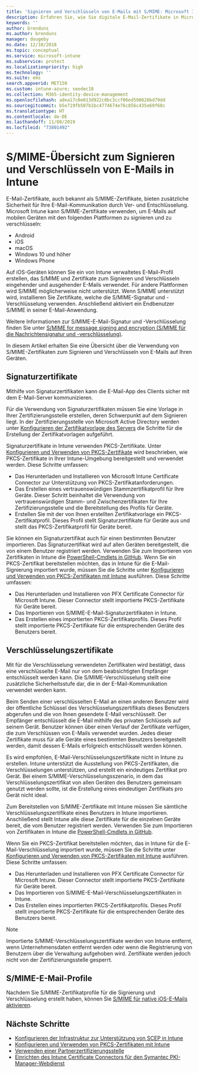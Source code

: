 ```yaml
---
title: 'Signieren und Verschlüsseln von E-Mails mit S/MIME: Microsoft Intune – Azure | Microsoft-Dokumentation'
description: Erfahren Sie, wie Sie digitale E-Mail-Zertifikate in Microsoft Intune zum Signieren und Verschlüsseln von E-Mails auf Geräten verwenden können. Diese Zertifikate werden als „S/MIME“ bezeichnet und über Gerätekonfigurationsprofile konfiguriert. Signatur- und Verschlüsselungszertifikate verwenden PKCS oder private Zertifikate und verwenden einen Connector, um Zertifikate zu importieren.
keywords: ''
author: brenduns
ms.author: brenduns
manager: dougeby
ms.date: 12/10/2018
ms.topic: conceptual
ms.service: microsoft-intune
ms.subservice: protect
ms.localizationpriority: high
ms.technology: ''
ms.suite: ems
search.appverid: MET150
ms.custom: intune-azure; seodec18
ms.collection: M365-identity-device-management
ms.openlocfilehash: adea17c0e013d922c0bc3ccf06ed590828bd79dd
ms.sourcegitcommit: b5e719fb507b1bc4774674e76c856c435e69f68c
ms.translationtype: HT
ms.contentlocale: de-DE
ms.lasthandoff: 11/08/2019
ms.locfileid: "73801492"
---
```

# <a name="smime-overview-to-sign-and-encrypt-email-in-intune"></a>S/MIME-Übersicht zum Signieren und Verschlüsseln von E-Mails in Intune

E-Mail-Zertifikate, auch bekannt als S/MIME-Zertifikate, bieten zusätzliche Sicherheit für Ihre E-Mail-Kommunikation durch Ver- und Entschlüsselung. Microsoft Intune kann S/MIME-Zertifikate verwenden, um E-Mails auf mobilen Geräten mit den folgenden Plattformen zu signieren und zu verschlüsseln:

- Android
- iOS
- macOS
- Windows 10 und höher
- Windows Phone

Auf iOS-Geräten können Sie ein von Intune verwaltetes E-Mail-Profil erstellen, das S/MIME und Zertifikate zum Signieren und Verschlüsseln eingehender und ausgehender E-Mails verwendet. Für andere Plattformen wird S/MIME möglicherweise nicht unterstützt. Wenn S/MIME unterstützt wird, installieren Sie Zertifikate, welche die S/MIME-Signatur und -Verschlüsselung verwenden. Anschließend aktiviert ein Endbenutzer S/MIME in seiner E-Mail-Anwendung.

Weitere Informationen zur S/MIME-E-Mail-Signatur und -Verschlüsselung finden Sie unter [S/MIME for message signing and encryption (S/MIME für die Nachrichtensignatur und -verschlüsselung)](https://docs.microsoft.com/Exchange/policy-and-compliance/smime).

In diesem Artikel erhalten Sie eine Übersicht über die Verwendung von S/MIME-Zertifikaten zum Signieren und Verschlüsseln von E-Mails auf Ihren Geräten.

## <a name="signing-certificates"></a>Signaturzertifikate

Mithilfe von Signaturzertifikaten kann die E-Mail-App des Clients sicher mit dem E-Mail-Server kommunizieren.

Für die Verwendung von Signaturzertifikaten müssen Sie eine Vorlage in Ihrer Zertifizierungsstelle erstellen, deren Schwerpunkt auf dem Signieren liegt. In der Zertifizierungsstelle von Microsoft Active Directory werden unter [Konfigurieren der Zertifikatvorlage des Servers](https://docs.microsoft.com/windows-server/networking/core-network-guide/cncg/server-certs/configure-the-server-certificate-template) die Schritte für die Erstellung der Zertifikatvorlagen aufgeführt.

Signaturzertifikate in Intune verwenden PKCS-Zertifikate. Unter [Konfigurieren und Verwenden von PKCS-Zertifikate](certficates-pfx-configure.md) wird beschrieben, wie PKCS-Zertifikate in Ihrer Intune-Umgebung bereitgestellt und verwendet werden. Diese Schritte umfassen:

- Das Herunterladen und Installieren von Microsoft Intune Certificate Connector zur Unterstützung von PKCS-Zertifikatanforderungen.
- Das Erstellen eines vertrauenswürdigen Stammzertifikatprofil für Ihre Geräte. Dieser Schritt beinhaltet die Verwendung von vertrauenswürdigen Stamm- und Zwischenzertifikaten für Ihre Zertifizierungsstelle und die Bereitstellung des Profils für Geräte.
- Erstellen Sie mit der von Ihnen erstellten Zertifikatvorlage ein PKCS-Zertifikatprofil. Dieses Profil stellt Signaturzertifikate für Geräte aus und stellt das PKCS-Zertifikatprofil für Geräte bereit.

Sie können ein Signaturzertifikat auch für einen bestimmten Benutzer importieren. Das Signaturzertifikat wird auf allen Geräten bereitgestellt, die von einem Benutzer registriert werden. Verwenden Sie zum Importieren von Zertifikaten in Intune die [PowerShell-Cmdlets in GitHub](https://github.com/Microsoft/Intune-Resource-Access). Wenn Sie ein PKCS-Zertifikat bereitstellen möchten, das in Intune für die E-Mail-Signierung importiert wurde, müssen Sie die Schritte unter [Konfigurieren und Verwenden von PKCS-Zertifikaten mit Intune](certficates-pfx-configure.md) ausführen. Diese Schritte umfassen:

- Das Herunterladen und Installieren von PFX Certificate Connector für Microsoft Intune. Dieser Connector stellt importierte PKCS-Zertifikate für Geräte bereit.
- Das Importieren von S/MIME-E-Mail-Signaturzertifikaten in Intune.
- Das Erstellen eines importierten PKCS-Zertifikatprofils. Dieses Profil stellt importierte PKCS-Zertifikate für die entsprechenden Geräte des Benutzers bereit.

## <a name="encryption-certificates"></a>Verschlüsselungszertifikate

Mit für die Verschlüsselung verwendeten Zertifikaten wird bestätigt, dass eine verschlüsselte E-Mail nur von dem beabsichtigten Empfänger entschlüsselt werden kann. Die S/MIME-Verschlüsselung stellt eine zusätzliche Sicherheitsstufe dar, die in der E-Mail-Kommunikation verwendet werden kann.

Beim Senden einer verschlüsselten E-Mail an einen anderen Benutzer wird der öffentliche Schlüssel des Verschlüsselungszertifikats dieses Benutzers abgerufen und die von Ihnen gesendete E-Mail verschlüsselt. Der Empfänger entschlüsselt die E-Mail mithilfe des privaten Schlüssels auf seinem Gerät. Benutzer können über einen Verlauf der Zertifikate verfügen, die zum Verschlüssen von E-Mails verwendet wurden. Jedes dieser Zertifikate muss für alle Geräte eines bestimmten Benutzers bereitgestellt werden, damit dessen E-Mails erfolgreich entschlüsselt werden können.

Es wird empfohlen, E-Mail-Verschlüsselungszertifikate nicht in Intune zu erstellen. Intune unterstützt die Ausstellung von PKCS-Zertifikaten, die Verschlüsselungen unterstützen, und erstellt ein eindeutiges Zertifikat pro Gerät. Bei einem S/MIME-Verschlüsselungsszenario, in dem das Verschlüsselungszertifikat von allen Geräten des Benutzers gemeinsam genutzt werden sollte, ist die Erstellung eines eindeutigen Zertifikats pro Gerät nicht ideal.

Zum Bereitstellen von S/MIME-Zertifikate mit Intune müssen Sie sämtliche Verschlüsselungszertifikate eines Benutzers in Intune importieren. Anschließend stellt Intune alle diese Zertifikate für die einzelnen Geräte bereit, die vom Benutzer registriert werden. Verwenden Sie zum Importieren von Zertifikaten in Intune die [PowerShell-Cmdlets in GitHub](https://github.com/Microsoft/Intune-Resource-Access).

Wenn Sie ein PKCS-Zertifikat bereitstellen möchten, das in Intune für die E-Mail-Verschlüsselung importiert wurde, müssen Sie die Schritte unter [Konfigurieren und Verwenden von PKCS-Zertifikaten mit Intune](certficates-pfx-configure.md) ausführen. Diese Schritte umfassen:

- Das Herunterladen und Installieren von PFX Certificate Connector für Microsoft Intune. Dieser Connector stellt importierte PKCS-Zertifikate für Geräte bereit.
- Das Importieren von S/MIME-E-Mail-Verschlüsselungszertifikaten in Intune.
- Das Erstellen eines importierten PKCS-Zertifikatprofils. Dieses Profil stellt importierte PKCS-Zertifikate für die entsprechenden Geräte des Benutzers bereit.

 > [!NOTE]
 > Importierte S/MIME-Verschlüsselungszertifikate werden von Intune entfernt, wenn Unternehmensdaten entfernt werden oder wenn die Registrierung von Benutzern über die Verwaltung aufgehoben wird. Zertifikate werden jedoch nicht von der Zertifizierungsstelle gesperrt.

## <a name="smime-email-profiles"></a>S/MIME-E-Mail-Profile

Nachdem Sie S/MIME-Zertifikatprofile für die Signierung und Verschlüsselung erstellt haben, können Sie [S/MIME für native iOS-E-Mails aktivieren](../configuration/email-settings-ios.md).

## <a name="next-steps"></a>Nächste Schritte

- [Konfigurieren der Infrastruktur zur Unterstützung von SCEP in Intune](certificates-scep-configure.md)
- [Konfigurieren und Verwenden von PKCS-Zertifikaten mit Intune](certficates-pfx-configure.md)
- [Verwenden einer Partnerzertifizierungsstelle](certificate-authority-add-scep-overview.md)
- [Einrichten des Intune Certificate Connectors für den Symantec PKI-Manager-Webdienst](certificates-digicert-configure.md)
